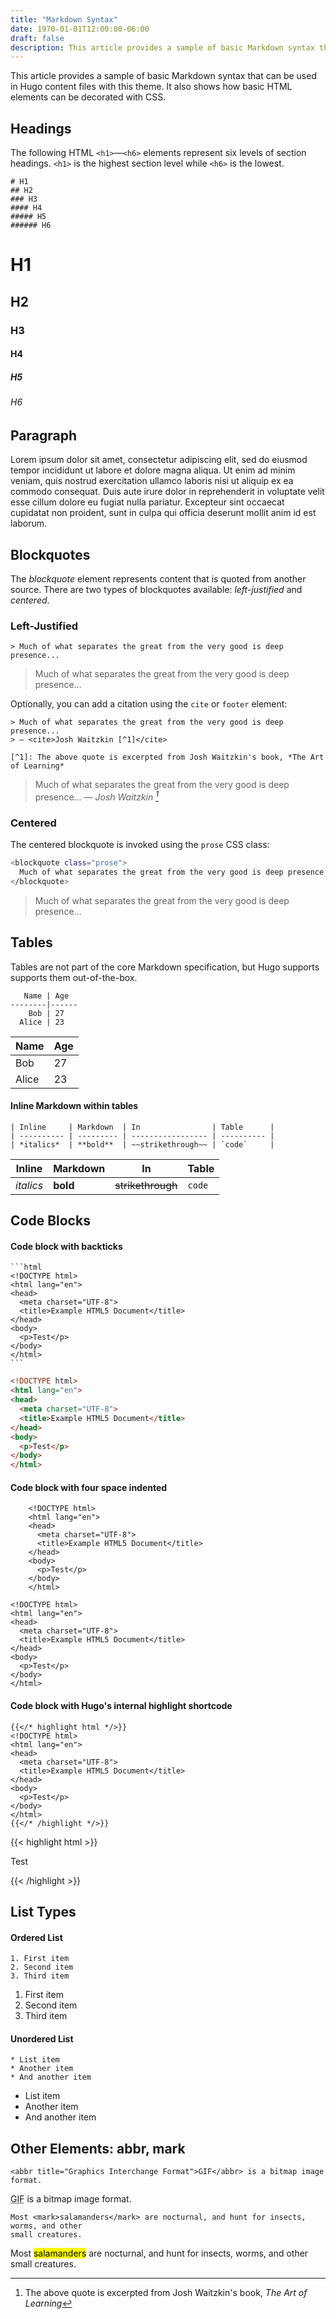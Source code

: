 ```yaml
---
title: "Markdown Syntax"
date: 1970-01-01T12:00:00-06:00
draft: false
description: This article provides a sample of basic Markdown syntax that can be used in Hugo content files with this theme.
---
```


This article provides a sample of basic Markdown syntax that can be used in Hugo content files with this theme. It also shows how basic HTML elements can be decorated with CSS.

## Headings

The following HTML `<h1>`—`<h6>` elements represent six levels of section headings. `<h1>` is the highest section level while `<h6>` is the lowest.

```
# H1
## H2
### H3
#### H4
##### H5
###### H6
```

# H1
## H2
### H3
#### H4
##### H5
###### H6

## Paragraph

Lorem ipsum dolor sit amet, consectetur adipiscing elit, sed do eiusmod tempor incididunt ut labore et dolore magna aliqua. Ut enim ad minim veniam, quis nostrud exercitation ullamco laboris nisi ut aliquip ex ea commodo consequat. Duis aute irure dolor in reprehenderit in voluptate velit esse cillum dolore eu fugiat nulla pariatur. Excepteur sint occaecat cupidatat non proident, sunt in culpa qui officia deserunt mollit anim id est laborum.

## Blockquotes

The *blockquote* element represents content that is quoted from another source. There are two types of blockquotes available: *left-justified* and *centered*.

### Left-Justified

```
> Much of what separates the great from the very good is deep presence...
```

> Much of what separates the great from the very good is deep presence...

Optionally, you can add a citation using the `cite` or `footer` element:

```
> Much of what separates the great from the very good is deep presence...
> — <cite>Josh Waitzkin [^1]</cite>

[^1]: The above quote is excerpted from Josh Waitzkin's book, *The Art of Learning*
```

> Much of what separates the great from the very good is deep presence...
> — <cite>Josh Waitzkin [^1]</cite>

[^1]: The above quote is excerpted from Josh Waitzkin's book, *The Art of Learning*

### Centered

The centered blockquote is invoked using the `prose` CSS class:

```bash
<blockquote class="prose">
  Much of what separates the great from the very good is deep presence...
</blockquote>
```

<blockquote class="prose">
  Much of what separates the great from the very good is deep presence...
</blockquote>

## Tables

Tables are not part of the core Markdown specification, but Hugo supports supports them out-of-the-box.

```
   Name | Age
--------|------
    Bob | 27
  Alice | 23
```

   Name | Age
--------|------
    Bob | 27
  Alice | 23

#### Inline Markdown within tables

```
| Inline     | Markdown  | In                | Table      |
| ---------- | --------- | ----------------- | ---------- |
| *italics*  | **bold**  | ~~strikethrough~~ | `code`     |
```

| Inline     | Markdown  | In                | Table      |
| ---------- | --------- | ----------------- | ---------- |
| *italics*  | **bold**  | ~~strikethrough~~ | `code`     |

## Code Blocks

#### Code block with backticks

``````
```html
<!DOCTYPE html>
<html lang="en">
<head>
  <meta charset="UTF-8">
  <title>Example HTML5 Document</title>
</head>
<body>
  <p>Test</p>
</body>
</html>
```
``````

```html
<!DOCTYPE html>
<html lang="en">
<head>
  <meta charset="UTF-8">
  <title>Example HTML5 Document</title>
</head>
<body>
  <p>Test</p>
</body>
</html>
```

#### Code block with four space indented

```
    <!DOCTYPE html>
    <html lang="en">
    <head>
      <meta charset="UTF-8">
      <title>Example HTML5 Document</title>
    </head>
    <body>
      <p>Test</p>
    </body>
    </html>
```
    <!DOCTYPE html>
    <html lang="en">
    <head>
      <meta charset="UTF-8">
      <title>Example HTML5 Document</title>
    </head>
    <body>
      <p>Test</p>
    </body>
    </html>

#### Code block with Hugo's internal highlight shortcode

```
{{</* highlight html */>}}
<!DOCTYPE html>
<html lang="en">
<head>
  <meta charset="UTF-8">
  <title>Example HTML5 Document</title>
</head>
<body>
  <p>Test</p>
</body>
</html>
{{</* /highlight */>}}
```

{{< highlight html >}}
<!DOCTYPE html>
<html lang="en">
<head>
  <meta charset="UTF-8">
  <title>Example HTML5 Document</title>
</head>
<body>
  <p>Test</p>
</body>
</html>
{{< /highlight >}}

## List Types

#### Ordered List

```
1. First item
2. Second item
3. Third item
```

1. First item
2. Second item
3. Third item

#### Unordered List

```
* List item
* Another item
* And another item
```

* List item
* Another item
* And another item

## Other Elements: abbr, mark

```
<abbr title="Graphics Interchange Format">GIF</abbr> is a bitmap image format.
```

<abbr title="Graphics Interchange Format">GIF</abbr> is a bitmap image format.

```
Most <mark>salamanders</mark> are nocturnal, and hunt for insects, worms, and other
small creatures.
```

Most <mark>salamanders</mark> are nocturnal, and hunt for insects, worms, and other small creatures.
